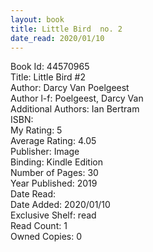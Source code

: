 ```yaml
---
layout: book
title: Little Bird  no. 2
date_read: 2020/01/10
---
```


Book Id: 44570965<br />
Title: Little Bird #2<br />
Author: Darcy Van Poelgeest<br />
Author l-f: Poelgeest, Darcy Van<br />
Additional Authors: Ian Bertram<br />
ISBN: <br />
My Rating: 5<br />
Average Rating: 4.05<br />
Publisher: Image<br />
Binding: Kindle Edition<br />
Number of Pages: 30<br />
Year Published: 2019<br />
Date Read: <br />
Date Added: 2020/01/10<br />
Exclusive Shelf: read<br />
Read Count: 1<br />
Owned Copies: 0<br />

